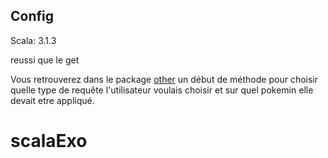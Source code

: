 ## Config

Scala: 3.1.3


reussi que le get


Vous retrouverez dans le package [other](src/main/scala/com/other) un début de méthode pour choisir quelle type de requête l'utilisateur voulais choisir et sur quel pokemin elle devait etre appliqué.
# scalaExo
